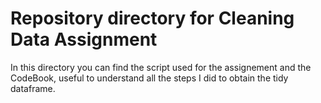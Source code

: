 # Repository directory for Cleaning Data Assignment

In this directory you can find the script used for the assignement and the CodeBook, useful to understand all the steps I did to obtain the tidy dataframe.